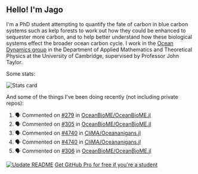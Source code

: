 ## Hello! I'm Jago

I'm a PhD student attempting to quantify the fate of carbon in blue carbon systems such as kelp forests to work out how they could be enhanced to sequester more carbon, and to help better understand how these biological systems effect the broader ocean carbon cycle. I work in the <a href="https://www.damtp.cam.ac.uk/user/jrt51/" class="emph">Ocean Dynamics group</a> in the Department of Applied Mathematics and Theoretical Physics at the University of Cambridge, supervised by Professor John Taylor.

Some stats:
<!--
![](https://raw.githubusercontent.com/jagoosw/jagoosw/main/profile-summary-card-output/nord_dark/0-profile-details.svg)
![](https://raw.githubusercontent.com/jagoosw/jagoosw/main/profile-summary-card-output/nord_dark/3-stats.svg)
![](https://raw.githubusercontent.com/jagoosw/jagoosw/main/profile-summary-card-output/nord_dark/4-productive-time.svg)
-->
![Stats card](https://github-readme-stats.vercel.app/api?username=jagoosw&count_private=true&show_icons=true&theme=transparent&hide_title=true&rank_icon=percentile&show=reviews)

And some of the things I've been doing recently (not including private repos):
<!--START_SECTION:activity-->
1. 🗣 Commented on [#279](https://github.com/OceanBioME/OceanBioME.jl/issues/279#issuecomment-3461990952) in [OceanBioME/OceanBioME.jl](https://github.com/OceanBioME/OceanBioME.jl)
2. 🗣 Commented on [#305](https://github.com/OceanBioME/OceanBioME.jl/pull/305#issuecomment-3461902157) in [OceanBioME/OceanBioME.jl](https://github.com/OceanBioME/OceanBioME.jl)
3. 🗣 Commented on [#4740](https://github.com/CliMA/Oceananigans.jl/pull/4740#issuecomment-3461890623) in [CliMA/Oceananigans.jl](https://github.com/CliMA/Oceananigans.jl)
4. 🗣 Commented on [#4740](https://github.com/CliMA/Oceananigans.jl/pull/4740#issuecomment-3453458367) in [CliMA/Oceananigans.jl](https://github.com/CliMA/Oceananigans.jl)
5. 🗣 Commented on [#306](https://github.com/OceanBioME/OceanBioME.jl/pull/306#issuecomment-3451344549) in [OceanBioME/OceanBioME.jl](https://github.com/OceanBioME/OceanBioME.jl)
<!--END_SECTION:activity-->


[![Update README](https://github.com/jagoosw/jagoosw/actions/workflows/update-readme.yml/badge.svg)](https://github.com/jagoosw/jagoosw/actions/workflows/update-readme.yml)
[Get GitHub Pro for free if you're a student](https://education.github.com/pack)

